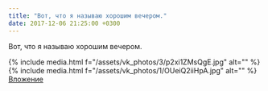 ```yaml
---
title: "Вот, что я называю хорошим вечером."
date: 2017-12-06 21:25:00 +0300
---
```


Вот, что я называю хорошим вечером.


{% include media.html f="/assets/vk_photos/3/p2xi1ZMsQgE.jpg" alt="" %}
{% include media.html f="/assets/vk_photos/1/OUeiQ2iiHpA.jpg" alt="" %}
[Вложение](https://vk.com/photo41076938_456242385)
